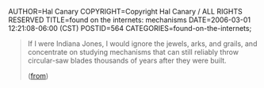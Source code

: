 AUTHOR=Hal Canary
COPYRIGHT=Copyright Hal Canary / ALL RIGHTS RESERVED
TITLE=found on the internets: mechanisms
DATE=2006-03-01 12:21:08-06:00 (CST)
POSTID=564
CATEGORIES=found-on-the-internets;

> If I were Indiana Jones, I would ignore the jewels, arks, and grails, and concentrate on studying mechanisms that can still reliably throw circular-saw blades thousands of years after they were built.
> 
> ([from](http://groups.google.com/group/rec.arts.sf.written/browse_frm/thread/87650429c3654a2b/efeac4ee5bb4ba31#efeac4ee5bb4ba31))
